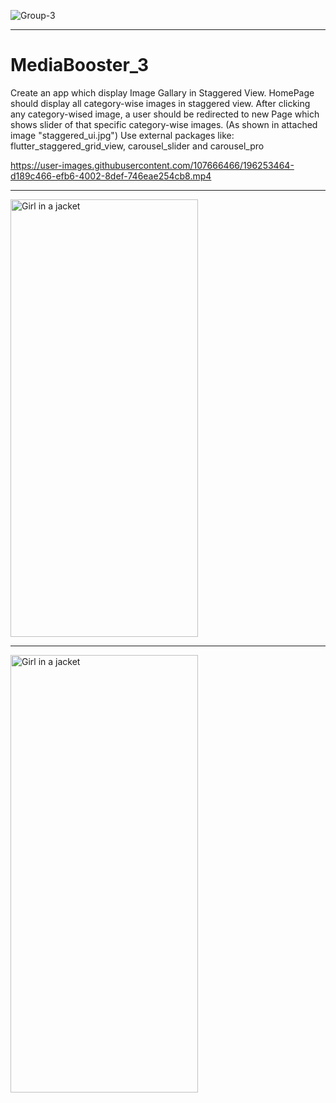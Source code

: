 ![Group-3](https://user-images.githubusercontent.com/107666466/196253609-f68f37f3-46a5-48ad-9f0e-3125e47167fd.png)


<!-- <img src="https://user-images.githubusercontent.com/107666466/196148682-5233b5f7-ddda-422d-be49-7af1695b37ef.png" width="1200" height="280"> -->

---


# MediaBooster_3
Create an app which display Image Gallary in Staggered View. HomePage should display all category-wise images in staggered view. After clicking any category-wised image, a user should be redirected to new Page which shows slider of that specific category-wise images. (As shown in attached image "staggered_ui.jpg")
Use external packages like: flutter_staggered_grid_view, carousel_slider and carousel_pro


https://user-images.githubusercontent.com/107666466/196253464-d189c466-efb6-4002-8def-746eae254cb8.mp4


---

<img src="https://user-images.githubusercontent.com/107666466/196253913-217f347b-954e-4011-8929-668af142de77.jpg" alt="Girl in a jacket" width="300" height="700">
  
---


<img src="https://user-images.githubusercontent.com/107666466/196253984-026be73a-72dc-4e39-91ca-56d0d2b03ca7.jpg" alt="Girl in a jacket" width="300" height="700">


